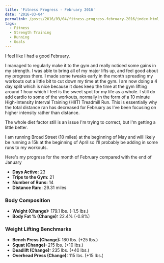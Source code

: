 ```yaml
---
title: 'Fitness Progress - February 2016'
date: '2016-03-04'
permalink: /posts/2016/03/04/fitness-progress-february-2016/index.html
tags:
  - Fitness
  - Strength Training
  - Running
  - Goals
---
```


I feel like I had a good February.
<!-- excerpt -->

I managed to regularly make it to the gym and really noticed some gains in my strength. I was able to bring all of my major lifts up, and feel good about my progress there. I made some tweaks early in the month spreading my workouts out a little bit to cut down my time at the gym. I am now doing a 4 day split which is nice because it does keep the time at the gym lifting around 1 hour which I feel is the sweet spot for my life as a whole. I still do add cardio to some of the workouts, normally in the form of a 10 minute High-Intensity Interval Training (HIIT) Treadmill Run. This is essentially why the total distance ran has decreased for February as I've been focusing on higher intensity rather than distance.

The whole diet factor still is an issue I'm trying to correct, but I'm getting a little better.

I am running Broad Street (10 miles) at the beginning of May and will likely be running a 15k at the beginning of April so I'll probably be adding in some runs to my workouts.

Here's my progress for the month of February compared with the end of January

-   **Days Active:** 23
-   **Trips to the Gym:** 21
-   **Number of Runs:** 14
-   **Distance Ran:**: 29.31 miles

### Body Composition

-   **Weight (Change):** 179.1 lbs. (-1.5 lbs.)
-   **Body Fat % (Change):** 22.4% (-0.8%)

### Weight Lifting Benchmarks

-   **Bench Press (Change):** 180 lbs. (+25 lbs.)
-   **Squat (Change):** 215 lbs. (+10 lbs.)
-   **Deadlift (Change):** 235 lbs. (+40 lbs.)
-   **Overhead Press (Change):** 115 lbs. (+15 lbs.)
